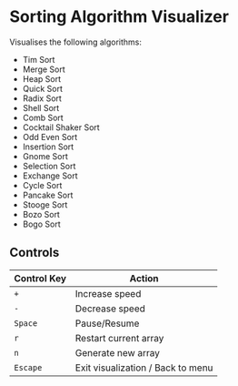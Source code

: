 # Sorting Algorithm Visualizer

Visualises the following algorithms:

- Tim Sort
- Merge Sort
- Heap Sort
- Quick Sort
- Radix Sort
- Shell Sort
- Comb Sort
- Cocktail Shaker Sort
- Odd Even Sort
- Insertion Sort
- Gnome Sort
- Selection Sort
- Exchange Sort
- Cycle Sort
- Pancake Sort
- Stooge Sort
- Bozo Sort
- Bogo Sort

## Controls

| **Control Key** | **Action**                        |
| --------------- | --------------------------------- |
| `+`             | Increase speed                    |
| `-`             | Decrease speed                    |
| `Space`         | Pause/Resume                      |
| `r`             | Restart current array             |
| `n`             | Generate new array                |
| `Escape`        | Exit visualization / Back to menu |
